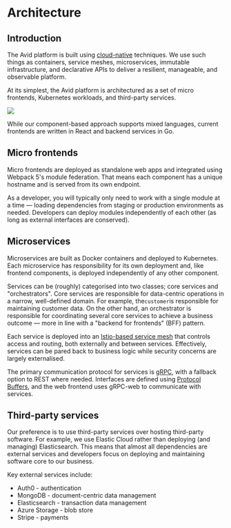 # Architecture

## Introduction

The Avid platform is built using [cloud-native](https://github.com/cncf/toc/blob/main/DEFINITION.md) techniques. We use such things as containers, service meshes, microservices, immutable infrastructure, and declarative APIs to deliver a resilient, manageable, and observable platform.

At its simplest, the Avid platform is architectured as a set of micro frontends, Kubernetes workloads, and third-party services.

![](../img/assets/Overview.jpg)

While our component-based approach supports mixed languages, current frontends are written in React and backend services in Go.

## Micro frontends

Micro frontends are deployed as standalone web apps and integrated using Webpack 5's module federation. That means each component has a unique hostname and is served from its own endpoint.

As a developer, you will typically only need to work with a single module at a time — loading dependencies from staging or production environments as needed. Developers can deploy modules independently of each other (as long as external interfaces are conserved).

## Microservices

Microservices are built as Docker containers and deployed to Kubernetes. Each microservice has responsibility for its own deployment and, like frontend components, is deployed independently of any other component.

Services can be (roughly) categorised into two classes; core services and "orchestrators". Core services are responsible for data-centric operations in a narrow, well-defined domain. For example, the`customer`is responsible for maintaining customer data. On the other hand, an orchestrator is responsible for coordinating several core services to achieve a business outcome — more in line with a "backend for frontends" (BFF) pattern.

Each service is deployed into an [Istio-based service mesh](https://istio.io/latest/about/service-mesh/) that controls access and routing, both externally and between services. Effectively, services can be pared back to business logic while security concerns are largely externalised.

The primary communication protocol for services is [gRPC](https://grpc.io), with a fallback option to REST where needed. Interfaces are defined using [Protocol Buffers](https://developers.google.com/protocol-buffers/docs/proto3), and the web frontend uses gRPC-web to communicate with services.

## Third-party services

Our preference is to use third-party services over hosting third-party software. For example, we use Elastic Cloud rather than deploying (and managing) Elasticsearch. This means that almost all dependencies are external services and developers focus on deploying and maintaining software core to our business.

Key external services include:

* Auth0 - authentication
* MongoDB - document-centric data management
* Elasticsearch - transaction data management
* Azure Storage - blob store
* Stripe - payments
